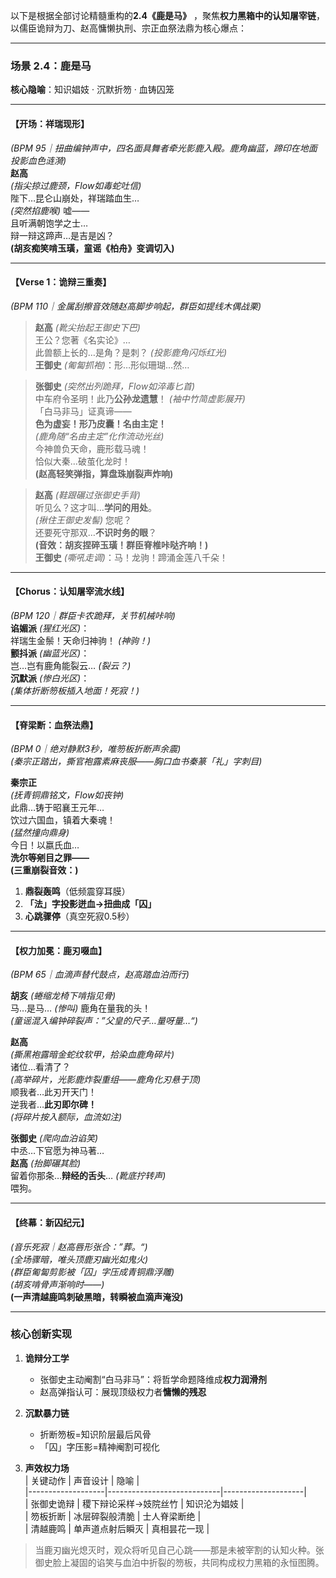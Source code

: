 以下是根据全部讨论精髓重构的**2.4《鹿是马》** ，聚焦**权力黑箱中的认知屠宰链**，以儒臣诡辩为刀、赵高慵懒执刑、宗正血祭法鼎为核心爆点：

---

### **场景 2.4：鹿是马**  
**核心隐喻**：知识娼妓 · 沉默折笏 · 血铸囚笼  

---

#### **【开场：祥瑞现形】**  
*(BPM 95｜扭曲编钟声中，四名面具舞者牵光影鹿入殿。鹿角幽蓝，蹄印在地面投影血色涟漪)*  
**赵高**  
*(指尖掠过鹿颈，Flow如毒蛇吐信)*  
陛下…昆仑山崩处，祥瑞踏血生…  
*(突然掐鹿喉)* 嘘——  
且听满朝饱学之士…  
辩一辩这蹄声…是吉是凶？  
**(胡亥痴笑啃玉璜，童谣《柏舟》变调切入)**  

---

#### **【Verse 1：诡辩三重奏】**  
*(BPM 110｜金属刮擦音效随赵高脚步响起，群臣如提线木偶战栗)*  

> **赵高** *(靴尖抬起王御史下巴)*  
  王公？您著《名实论》…  
  此兽额上长的…是角？是刺？ *(投影鹿角闪烁红光)*  
  **王御史** *(匍匐抓袍)*：形…形似珊瑚…然…  

> **张御史** *(突然出列跪拜，Flow如淬毒匕首)*  
  中车府令圣明！此乃**公孙龙遗慧**！ *(袖中竹简虚影展开)*  
  「白马非马」证真谛——  
  **色为虚妄！形乃皮囊！名由主定！**  
  *(鹿角随“名由主定”化作流动光丝)*  
  今神兽负天命，鹿形载马魂！  
  恰似大秦…破茧化龙时！  
  **(赵高轻笑弹指，算盘珠崩裂声炸响)**  

> **赵高** *(鞋跟碾过张御史手背)*  
  听见么？这才叫…**学问的用处**。  
  *(揪住王御史发髻)* 您呢？  
  还要死守那双…**不识时务的眼**？  
  **(音效：胡亥捏碎玉璜！群臣脊椎咔哒齐响！)**  
  **王御史** *(嘶吼走调)*：马！龙驹！蹄涌金莲八千朵！  

---

#### **【Chorus：认知屠宰流水线】**  
*(BPM 120｜群臣卡农跪拜，关节机械咔响)*  
**谄媚派** *(猩红光区)*：  
祥瑞生金鬃！天命归神驹！ *(神驹！)*  
**颤抖派** *(幽蓝光区)*：  
岂…岂有鹿角能裂云… *(裂云？)*  
**沉默派** *(惨白光区)*：  
*(集体折断笏板插入地面！死寂！)*  

---

#### **【脊梁断：血祭法鼎】**  
*(BPM 0｜绝对静默3秒，唯笏板折断声余震)*  
*(秦宗正踏出，撕官袍露素麻丧服——胸口血书秦篆「礼」字刺目)*  

**秦宗正**  
*(抚青铜鼎铭文，Flow如丧钟)*  
此鼎…铸于昭襄王元年…  
饮过六国血，镇着大秦魂！  
*(猛然撞向鼎身)*  
今日！以嬴氏血…  
**洗尔等剜目之罪——**  
**(三重崩裂音效：)**  
1. **鼎裂轰鸣**（低频震穿耳膜）  
2. **「法」字投影迸血→扭曲成「囚」**  
3. **心跳骤停**（真空死寂0.5秒）  

---

#### **【权力加冕：鹿刃啜血】**  
*(BPM 65｜血滴声替代鼓点，赵高踏血泊而行)*  

**胡亥** *(蜷缩龙椅下啃指见骨)*  
马…是马… *(惨叫)* 鹿角在量我的头！  
*(童谣混入编钟碎裂声：”父皇的尺子…量呀量…“)*  

**赵高**  
*(撕黑袍露暗金蛇纹软甲，拾染血鹿角碎片)*  
诸位…看清了？  
*(高举碎片，光影鹿炸裂重组——鹿角化刃悬于顶)*  
顺我者…此刃开天门！  
逆我者…**此刃即尔碑！**  
*(将碎片按入额际，血流如注)*  

**张御史** *(爬向血泊谄笑)*  
中丞…下官愿为神马著…  
**赵高** *(抬脚碾其脸)*  
留着你那条…**辩经的舌头**… *(靴底拧转声)*  
喂狗。  

---

#### **【终幕：新囚纪元】**  
*(音乐死寂｜赵高唇形张合：”葬。“)*  
*(全场骤暗，唯头顶鹿刃幽光如鬼火)*  
*(群臣匍匐剪影被「囚」字压成青铜鼎浮雕)*  
*(胡亥啃骨声渐响时——)*  
**(一声清越鹿鸣刺破黑暗，转瞬被血滴声淹没)**  

---

### **核心创新实现**  
1. **诡辩分工学**  
   - 张御史主动阉割“白马非马”：将哲学命题降维成**权力润滑剂**  
   - 赵高弹指认可：展现顶级权力者**慵懒的残忍**  

2. **沉默暴力链**  
   - 折断笏板=知识阶层最后风骨  
   - 「囚」字压影=精神阉割可视化  

3. **声效权力场**  
   | 关键动作          | 声音设计                     | 隐喻               |  
   |-------------------|----------------------------|--------------------|  
   | 张御史诡辩        | 稷下辩论采样→妓院丝竹      | 知识沦为娼妓       |  
   | 笏板折断          | 冰层碎裂般清脆             | 士人脊梁断绝       |  
   | 清越鹿鸣          | 单声道点射后瞬灭           | 真相昙花一现       |  

> 当鹿刃幽光熄灭时，观众将听见自己心跳——那是未被宰割的认知火种。张御史脸上凝固的谄笑与血泊中折裂的笏板，共同构成权力黑箱的永恒图腾。